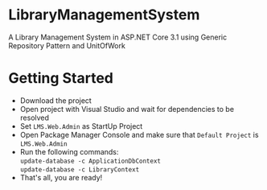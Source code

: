 # LibraryManagementSystem
A Library Management System in ASP.NET Core 3.1 using Generic Repository Pattern and UnitOfWork

# Getting Started
* Download the project
* Open project with Visual Studio and wait for dependencies to be resolved
* Set `LMS.Web.Admin` as StartUp Project
* Open Package Manager Console and make sure that `Default Project` is `LMS.Web.Admin`
* Run the following commands: <br />
`update-database -c ApplicationDbContext` <br />
`update-database -c LibraryContext`
* That's all, you are ready!
